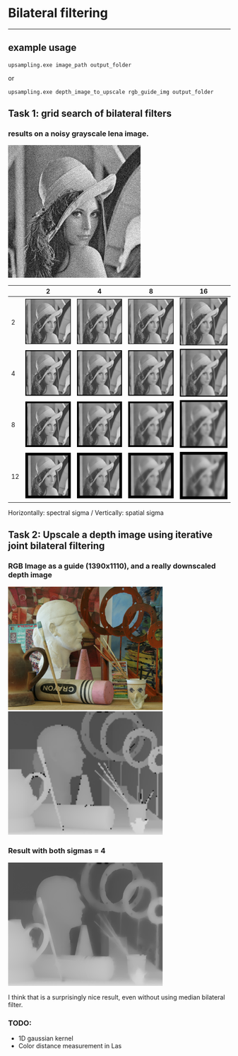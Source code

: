 # Bilateral filtering
---
## example usage

```
upsampling.exe image_path output_folder
```

or

```
upsampling.exe depth_image_to_upscale rgb_guide_img output_folder
```

## Task 1: grid search of bilateral filters

### results on a noisy grayscale lena image.

<img src="input/lena_noise.png" width="300"/> 

| | 2 | 4 | 8 | 16 |
|---|---|---|---|---|
| 2 | <img src="images_out/lena00.png" width="230"/> |<img src="images_out/lena01.png" width="230"/> | <img src="images_out/lena02.png" width="230"/> | <img src="images_out/lena03.png" width="230"/> | 
| 4 | <img src="images_out/lena10.png" width="230"/> | <img src="images_out/lena11.png" width="230"/> | <img src="images_out/lena12.png" width="230"/> | <img src="images_out/lena13.png" width="230"/> |
| 8 | <img src="images_out/lena20.png" width="230"/> | <img src="images_out/lena21.png" width="230"/> | <img src="images_out/lena22.png" width="230"/> | <img src="images_out/lena23.png" width="230"/> |
| 12| <img src="images_out/lena30.png" width="230"/> | <img src="images_out/lena31.png" width="230"/> | <img src="images_out/lena32.png" width="230"/> | <img src="images_out/lena33.png" width="230"/> |

Horizontally: spectral sigma / Vertically: spatial sigma


## Task 2: Upscale a depth image using iterative joint bilateral filtering

### RGB Image as a guide (1390x1110), and a really downscaled depth image

<img src="input/art_rgb_hr.png" width="350"/> <img src="input/art_disp_lr.png" width="350"/> 

### Result with both sigmas = 4

<img src="images_out/art_disp_lr_upsampled.png" width=350/>

I think that is a surprisingly nice result, even without using median bilateral filter.

### TODO:
 - 1D gaussian kernel
 - Color distance measurement in Las
